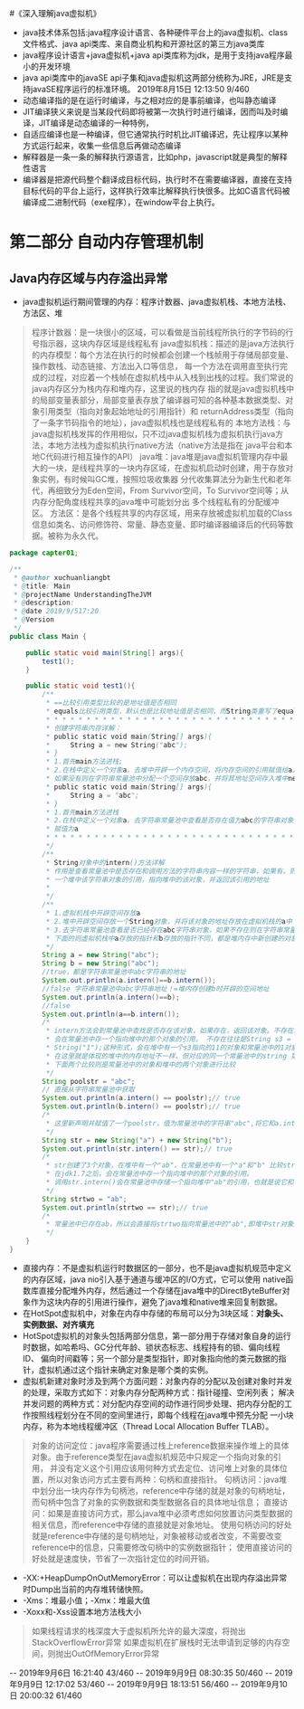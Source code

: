 #《深入理解java虚拟机》
- java技术体系包括:java程序设计语言、各种硬件平台上的java虚拟机、class文件格式、java api类库、来自商业机构和开源社区的第三方java类库
- java程序设计语言+java虚拟机+java api类库称为jdk，是用于支持java程序最小的开发环境
- java api类库中的javaSE api子集和java虚拟机这两部分统称为JRE，JRE是支持javaSE程序运行的标准环境。
2019年8月15日 12:13:50 9/460
- 动态编译指的是在运行时编译，与之相对应的是事前编译，也叫静态编译
- JIT编译狭义来说是当某段代码即将被第一次执行时进行编译，因而叫及时编译，JIT编译是动态编译的一种特例，
- 自适应编译也是一种编译，但它通常执行时机比JIT编译迟，先让程序以某种方式运行起来，收集一些信息后再做动态编译
- 解释器是一条一条的解释执行源语言，比如php，javascript就是典型的解释性语言
- 编译器是把源代码整个翻译成目标代码，执行时不在需要编译器，直接在支持目标代码的平台上运行，这样执行效率比解释执行快很多。比如C语言代码被
编译成二进制代码（exe程序），在window平台上执行。

# 第二部分 自动内存管理机制
## Java内存区域与内存溢出异常
- java虚拟机运行期间管理的内存：程序计数器、java虚拟机栈、本地方法栈、方法区、堆
> 程序计数器：是一块很小的区域，可以看做是当前线程所执行的字节码的行号指示器，这块内存区域是线程私有
> java虚拟机栈：描述的是java方法执行的内存模型：每个方法在执行的时候都会创建一个栈帧用于存储局部变量、操作数栈、动态链接、方法出入口等信息，
每一个方法在调用直至执行完成的过程，对应着一个栈帧在虚拟机栈中从入栈到出栈的过程。我们常说的java内存区分为栈内存和堆内存，这里说的栈内存
指的就是java虚拟机栈中的局部变量表部分，局部变量表存放了编译器可知的各种基本数据类型、对象引用类型（指向对象起始地址的引用指针）和
returnAddress类型（指向了一条字节码指令的地址），java虚拟机栈也是线程私有的
> 本地方法栈：与java虚拟机栈发挥的作用相似，只不过java虚拟机栈为虚拟机执行java方法，本地方法栈为虚拟机执行native方法（native方法是指在
java平台和本地C代码进行相互操作的API）
> java堆：java堆是java虚拟机管理内存中最大的一块，是线程共享的一块内存区域，在虚拟机启动时创建，用于存放对象实例，有时候叫GC堆，按照垃圾收集器
分代收集算法分为新生代和老年代，再细致分为Eden空间，From Survivor空间，To Survivor空间等；从内存分配角度线程共享的java堆中可能划分出
多个线程私有的分配缓冲区。
> 方法区：是各个线程共享的内存区域，用来存放被虚拟机加载的Class信息如类名、访问修饰符、常量、静态变量、即时编译器编译后的代码等数据。被称为永久代。
```java
package capter01;

/**
 * @author xuchuanliangbt
 * @title: Main
 * @projectName UnderstandingTheJVM
 * @description:
 * @date 2019/9/517:20
 * @Version
 */
public class Main {

    public static void main(String[] args){
        test1();
    }

    public static void test1(){
        /**
         * ==比较引用类型比较的是地址值是否相同
         * equals比较引用类型，默认也是比较地址值是否相同，而String类重写了equals方法，比较的是内容是否相同
         * * * * * * * * * * * * * * * * * * * * * * * * * * * * * * * * * * * * * * * * * * * *
         * 创建字符串内存详解：
         * public static void main(String[] args){
         *     String a = new String("abc");
         * }
         * 1.首先main方法进栈;
         * 2.在栈中定义一个对象a，去堆中开辟一个内存空间，将内存空间的引用赋值给a，"abc"是常量，然后去字符串常量池查看是否有abc字符串对象，
         * 如果没有则在字符串常量池中分配一个空间存放abc，并将其地址空间存入堆中new出来的空间中
         * public static void main(String[] args){
         *     String a = "abc";
         * }
         * 1.首先main方法进栈
         * 2.在栈中定义一个对象a，去字符串常量池中查看是否存在值为abc的字符串对象，如果没有则在字符串常量池中分配一个空间存放abc，将abc的地址
         * 赋值为a
         * * * * * * * * * * * * * * * * * * * * * * * * * * * * * * * * * * * * * * * * * * * *
         */
        /**
         * String对象中的intern()方法详解
         * 作用是查看常量池中是否存在和调用方法的字符串内容一样的字符串，如果有，则返回常量池中的字符串的地址；如果没有，就在常量池中写入
         * 一个堆中该字符串对象的引用，指向堆中的该对象，并返回该引用的地址
         *
         */
        /**
         * 1.虚拟机栈中开辟空间存放a
         * 2.堆中开辟空间存放一个String对象，并将该对象的地址存放在虚拟机栈的a中
         * 3.去字符串常量池查看是否已经存在abc字符串对象，如果不存在则在字符串常量池创建并将对象的地址存放在第二步堆内存创建的对象中
         * 下面的则虚拟机栈中a存放的指针和b存放的指针不同，都是堆内存中新创建的对象；两个堆内存中存放的内容是相同的，都是字符串abc在字符串常量池的地址
         */
        String a = new String("abc");
        String b = new String("abc");
        //true，都是字符串常量池中abc字符串的地址
        System.out.println(a.intern()==b.intern());
        //false 字符串常量池中abc字符串地址！=堆内存创建b时开辟的空间地址
        System.out.println(a.intern()==b);
        //false
        System.out.println(a==b.intern());
        /*
         * intern方法会到常量池中查找是否存在该对象，如果存在，返回该对象。不存在的话就创建该对象并返回该对象(jdk1.6),(jdk1.7)
         * 会在常量池中存一个指向堆中的那个对象的引用。 不存在往往是String s3 = new String("1") + new
         * String("1");这种形式，会在堆中有一个s3指向的11的对象和常量池中的1对象
         * 在这里就是体现的堆中的内存地址不一样，但对应的同一个常量池中的string 第一个比较时常量池中的该对象和自身比较
         * 下面两个比较则是常量池中的对象和堆中的两个对象进行比较
         */
        String poolstr = "abc";
        // 直接从字符串常量池中获取
        System.out.println(a.intern() == poolstr);// true
        System.out.println(b.intern() == poolstr);// true
        /*
         * 这里新声明并赋值了一个poolstr，值为常量池中的字符串"abc",将它和a.intern()和b.inten()比较就是和自身比较
         */
        String str = new String("a") + new String("b");
        System.out.println(str.intern() == str);// true
        /*
         * str创建了3个对象，在堆中有一个"ab"，在常量池中有一个"a"和"b" 比较str.intern()和str会得到true
         * 在jdk1.7之后，会在常量池中存一个指向堆中的那个对象的引用。
         * 调用str.intern()会在常量池中存储一个指向堆中"ab"的引用，也就是说它和堆中的对象实际是等价的，因此==时返回true
         */
        String strtwo = "ab";
        System.out.println(strtwo == str);// true
        /*
         * 常量池中已存在ab，所以会直接将strtwo指向常量池中的"ab",即堆中str对象的引用，因此相等
         */
    }
}

```
- 直接内存：不是虚拟机运行时数据区的一部分，也不是java虚拟机规范中定义的内存区域，java nio引入基于通道与缓冲区的I/O方式，它可以使用
native函数库直接分配堆外内存，然后通过一个存储在java堆中的DirectByteBuffer对象作为这块内存的引用进行操作，避免了java堆和native堆来回复制数据。
- 在HotSpot虚拟机中，对象在内存中存储的布局可以分为3块区域：**对象头、实例数据、对齐填充**
- HotSpot虚拟机的对象头包括两部分信息，第一部分用于存储对象自身的运行时数据，如哈希吗、GC分代年龄、锁状态标志、线程持有的锁、偏向线程ID、
偏向时间戳等；另一个部分是类型指针，即对象指向他的类元数据的指针，虚拟机通过这个指针来确定对象是哪个类的实例。
- 虚拟机新建对象时涉及到两个方面问题：对象内存的分配以及创建对象时并发的处理，采取方式如下：对象内存分配两种方式：指针碰撞、空闲列表；
解决并发问题的两种方式：对分配内存空间的动作进行同步处理、把内存分配的工作按照线程划分在不同的空间里进行，即每个线程在java堆中预先分配
一小块内存，称为本地线程缓冲区（Thread Local Allocation Buffer TLAB）。
>对象的访问定位：java程序需要通过栈上reference数据来操作堆上的具体对象。由于reference类型在java虚拟机规范中只规定一个指向对象的引用，
>并没有定义这个引用应该用何种方式去定位、访问堆上对象的具体位置，所以对象访问方式主要有两种：句柄和直接指针。
>句柄访问：java堆中划分出一块内存作为句柄池，reference中存储的就是对象的句柄地址，而句柄中包含了对象的实例数据和类型数据各自的具体地址信息；
>直接访问：如果是直接访问方式，那么java堆中必须考虑如何放置访问类型数据的相关信息，而reference中存储的直接就是对象地址。
>使用句柄访问的好处就是reference中存储的是句柄地址，对象被移动或者改变，不需要改变reference中的信息，只需要修改句柄中的实例数据指针；
>使用直接访问的好处就是速度快，节省了一次指针定位的时间开销。
- -XX:+HeapDumpOnOutMemoryError：可以让虚拟机在出现内存溢出异常时Dump出当前的内存堆转储快照。
- -Xms：堆最小值；-Xmx：堆最大值
- -Xoxx和-Xss设置本地方法栈大小
>如果线程请求的栈深度大于虚拟机所允许的最大深度，将抛出StackOverflowError异常
>如果虚拟机在扩展栈时无法申请到足够的内存空间，则抛出OutOfMemoryError异常


-- 2019年9月6日 16:21:40 43/460
-- 2019年9月9日 08:30:35 50/460
-- 2019年9月9日 12:17:02 53/460
-- 2019年9月9日 18:13:51 56/460
-- 2019年9月10日 20:00:32 61/460
